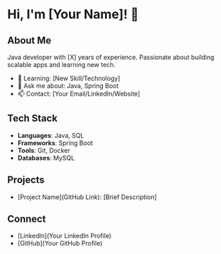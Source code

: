 # Hi, I'm [Your Name]! 👋

## About Me

Java developer with [X] years of experience. Passionate about building scalable apps and learning new tech.

- 🌱 Learning: [New Skill/Technology]
- 💬 Ask me about: Java, Spring Boot
- 📫 Contact: [Your Email/LinkedIn/Website]

## Tech Stack

- **Languages**: Java, SQL
- **Frameworks**: Spring Boot
- **Tools**: Git, Docker
- **Databases**: MySQL

## Projects

- [Project Name](GitHub Link): [Brief Description]

## Connect

- [LinkedIn](Your LinkedIn Profile)
- [GitHub](Your GitHub Profile)
